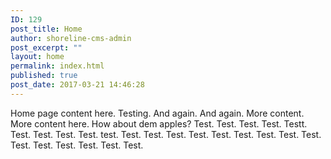 ```yaml
---
ID: 129
post_title: Home
author: shoreline-cms-admin
post_excerpt: ""
layout: home
permalink: index.html
published: true
post_date: 2017-03-21 14:46:28
---
```

Home page content here. Testing. And again. And again. More content. More content here. How about dem apples? Test. Test. Test. Test. Testt. Test. Test. Test. Test. test. Test. Test. Test. Test. Test. Test. Test. Test. Test. Test. Test. Test. Test. Test. Test.